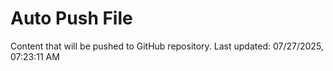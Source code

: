 # Auto Push File

Content that will be pushed to GitHub repository.
Last updated: 07/27/2025, 07:23:11 AM